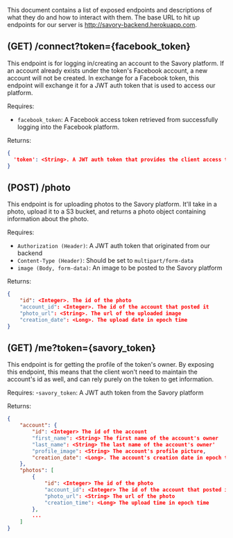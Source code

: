 This document contains a list of exposed endpoints and descriptions of what they do and how to interact with them. The 
base URL to hit up endpoints for our server is http://savory-backend.herokuapp.com. 

## (GET) /connect?token={facebook_token}

This endpoint is for logging in/creating an account to the Savory platform. If an account already exists under the 
token's Facebook account, a new account will not be created. In exchange for a Facebook token, this endpoint will 
exchange it for a JWT auth token that is used to access our platform.

Requires:
- `facebook_token`: A Facebook access token retrieved from successfully logging into the Facebook platform.

Returns:
```json
{
  'token': <String>. A JWT auth token that provides the client access to other endpoints of our platform
}
```

## (POST) /photo

This endpoint is for uploading photos to the Savory platform. It'll take in a photo, upload it to a S3 bucket, and 
returns a photo object containing information about the photo.

Requires:
- `Authorization (Header)`: A JWT auth token that originated from our backend
- `Content-Type (Header)`: Should be set to `multipart/form-data`
- `image (Body, form-data)`: An image to be posted to the Savory platform

Returns:
```json
{
    "id": <Integer>. The id of the photo
    "account_id": <Integer>. The id of the account that posted it
    "photo_url": <String>. The url of the uploaded image
    "creation_date": <Long>. The upload date in epoch time
}
```

## (GET) /me?token={savory_token}

This endpoint is for getting the profile of the token's owner. By exposing this endpoint, this means that the client 
won't need to maintain the account's id as well, and can rely purely on the token to get information.

Requires:
-`savory_token`: A JWT auth token from the Savory platform

Returns:
```json
{
    "account": {
        "id": <Integer> The id of the account
        "first_name": <String> The first name of the account's owner
        "last_name": <String> The last name of the account's owner'
        "profile_image": <String> The account's profile picture,
        "creation_date": <Long>. The account's creation date in epoch time
    },
    "photos": [
        {
            "id": <Integer> The id of the photo
            "account_id": <Integer> The id of the account that posted it
            "photo_url": <String> The url of the photo
            "creation_time": <Long> The upload time in epoch time
        },
        ...
    ]
}
```